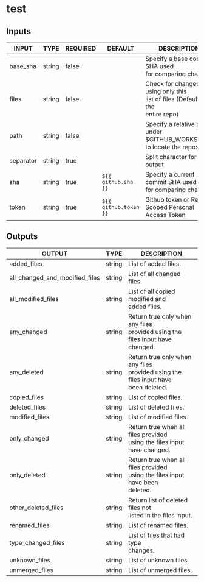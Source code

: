 # test

## Inputs

<!-- ACTION-AUTO-DOC-INPUT:START - Do not remove or modify this section -->

|   INPUT   |  TYPE  | REQUIRED |        DEFAULT        |                                     DESCRIPTION                                     |
|-----------|--------|----------|-----------------------|-------------------------------------------------------------------------------------|
| base_sha  | string | false    |                       | Specify a base commit SHA used<br>for comparing changes                             |
| files     | string | false    |                       | Check for changes using only this<br>list of files (Defaults to the<br>entire repo) |
| path      | string | false    |                       | Specify a relative path under $GITHUB_WORKSPACE<br>to locate the repository         |
| separator | string | true     | ` `                   | Split character for array output                                                    |
| sha       | string | true     | `${{ github.sha }}`   | Specify a current commit SHA used<br>for comparing changes                          |
| token     | string | true     | `${{ github.token }}` | Github token or Repo Scoped Personal<br>Access Token                                |

<!-- ACTION-AUTO-DOC-INPUT:END -->

## Outputs

<!-- ACTION-AUTO-DOC-OUTPUT:START - Do not remove or modify this section -->

|             OUTPUT             |  TYPE  |                                       DESCRIPTION                                       |
|--------------------------------|--------|-----------------------------------------------------------------------------------------|
| added_files                    | string | List of added files.                                                                    |
| all_changed_and_modified_files | string | List of all changed files.                                                              |
| all_modified_files             | string | List of all copied modified and<br>added files.                                         |
| any_changed                    | string | Return true only when any files<br>provided using the files input have<br>changed.      |
| any_deleted                    | string | Return true only when any files<br>provided using the files input have<br>been deleted. |
| copied_files                   | string | List of copied files.                                                                   |
| deleted_files                  | string | List of deleted files.                                                                  |
| modified_files                 | string | List of modified files.                                                                 |
| only_changed                   | string | Return true when all files provided<br>using the files input have changed.<br>          |
| only_deleted                   | string | Return true when all files provided<br>using the files input have been<br>deleted.      |
| other_deleted_files            | string | Return list of deleted files not<br>listed in the files input.                          |
| renamed_files                  | string | List of renamed files.                                                                  |
| type_changed_files             | string | List of files that had type<br>changes.                                                 |
| unknown_files                  | string | List of unknown files.                                                                  |
| unmerged_files                 | string | List of unmerged files.                                                                 |

<!-- ACTION-AUTO-DOC-OUTPUT:END -->
